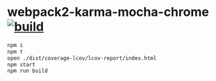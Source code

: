 webpack2-karma-mocha-chrome [![build](https://travis-ci.org/daggerok/webpack-playground.svg?branch=webpack2-karma-mocha-chrome)](https://travis-ci.org/daggerok/webpack-playground)
===========================

```sh
npm i
npm t
open ./dist/coverage-lcov/lcov-report/index.html
npm start
npm run build
```
